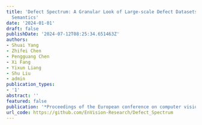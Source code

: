 ```yaml
---
title: 'Defect Spectrum: A Granular Look of Large-scale Defect Datasets with Rich
  Semantics'
date: '2024-01-01'
draft: false
publishDate: '2024-07-12T08:25:34.651463Z'
authors:
- Shuai Yang
- Zhifei Chen
- Pengguang Chen
- Xi Fang
- Yixun Liang
- Shu Liu
- admin
publication_types:
- '1'
abstract: ''
featured: false
publication: '*Proceedings of the European conference on computer vision (ECCV)*'
url_code: https://github.com/EnVision-Research/Defect_Spectrum
---
```


